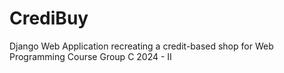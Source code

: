 # CrediBuy
Django Web Application recreating a credit-based shop for Web Programming Course Group C 2024 - II
